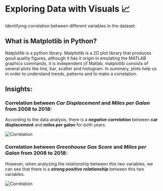 # Exploring Data with Visuals 📈
Identifying correlation between different variables in the dataset.

## What is Matplotlib in Python?
Natplotlib is a python library. Matplotlib is a 2D plot library that produces good quality figures, although it has it origin in emulating the MATLAB graphics commands, it is independent of Matlab, matplotlib consists of several plots like line, bar, scatter and histogram. In summary, plots help us in order to understand trends, patterns and to make a correlation.

## Insights:
### Correlation between _**Car Displacement**_ and _**Miles per Galon**_ from 2008 to 2018: 
According to the data analysis, there is a _**negative correlation**_ between **car displacement** and **miles per galon** for both years.

![Correlation](https://github.com/davidtc8/Fuel_Economy_Data_Analysis/blob/master/Exploring%20with%20visuals/correlation_between_disp_and_mpg.JPG?raw=true)

### Correlation between _**Greenhouse Gas Score**_ and _**Miles per Galon**_ from 2008 to 2018: 
However, when analyzing the relationship between this two variables, we can see that there is a _**strong positive relationship**_ between this two variables.

![Correlation](https://github.com/davidtc8/Fuel_Economy_Data_Analysis/blob/master/Exploring%20with%20visuals/correlation_between_greenhouse_and_mpg.JPG)

